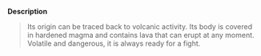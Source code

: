 **Description**
> Its origin can be traced back to volcanic activity. Its body is covered in hardened magma and contains lava that can erupt at any moment. Volatile and dangerous, it is always ready for a fight.